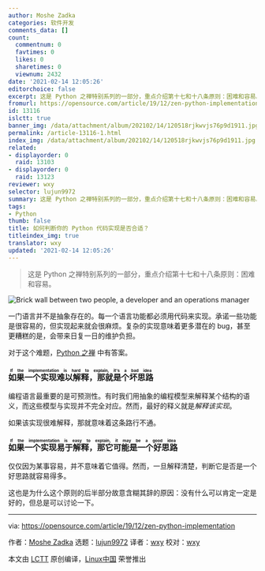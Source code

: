```yaml
---
author: Moshe Zadka
categories: 软件开发
comments_data: []
count:
  commentnum: 0
  favtimes: 0
  likes: 0
  sharetimes: 0
  viewnum: 2432
date: '2021-02-14 12:05:26'
editorchoice: false
excerpt: 这是 Python 之禅特别系列的一部分，重点介绍第十七和十八条原则：困难和容易。
fromurl: https://opensource.com/article/19/12/zen-python-implementation
id: 13116
islctt: true
banner_img: /data/attachment/album/202102/14/120518rjkwvjs76p9d1911.jpg
permalink: /article-13116-1.html
index_img: /data/attachment/album/202102/14/120518rjkwvjs76p9d1911.jpg.thumb.jpg
related:
- displayorder: 0
  raid: 13103
- displayorder: 0
  raid: 13123
reviewer: wxy
selector: lujun9972
summary: 这是 Python 之禅特别系列的一部分，重点介绍第十七和十八条原则：困难和容易。
tags:
- Python
thumb: false
title: 如何判断你的 Python 代码实现是否合适？
titleindex_img: true
translator: wxy
updated: '2021-02-14 12:05:26'
---
```



> 
> 这是 Python 之禅特别系列的一部分，重点介绍第十七和十八条原则：困难和容易。
> 
> 
> 


![](/data/attachment/album/202102/14/120518rjkwvjs76p9d1911.jpg "Brick wall between two people, a developer and an operations manager")


一门语言并不是抽象存在的。每一个语言功能都必须用代码来实现。承诺一些功能是很容易的，但实现起来就会很麻烦。复杂的实现意味着更多潜在的 bug，甚至更糟糕的是，会带来日复一日的维护负担。


对于这个难题，[Python 之禅](https://www.python.org/dev/peps/pep-0020/) 中有答案。


### <ruby> 如果一个实现难以解释，那就是个坏思路 <rt>  If the implementation is hard to explain, it's a bad idea </rt></ruby>


编程语言最重要的是可预测性。有时我们用抽象的编程模型来解释某个结构的语义，而这些模型与实现并不完全对应。然而，最好的释义就是*解释该实现*。


如果该实现很难解释，那就意味着这条路行不通。


### <ruby> 如果一个实现易于解释，那它可能是一个好思路 <rt>  If the implementation is easy to explain, it may be a good idea </rt></ruby>


仅仅因为某事容易，并不意味着它值得。然而，一旦解释清楚，判断它是否是一个好思路就容易得多。


这也是为什么这个原则的后半部分故意含糊其辞的原因：没有什么可以肯定一定是好的，但总是可以讨论一下。




---


via: <https://opensource.com/article/19/12/zen-python-implementation>


作者：[Moshe Zadka](https://opensource.com/users/moshez) 选题：[lujun9972](https://github.com/lujun9972) 译者：[wxy](https://github.com/wxy) 校对：[wxy](https://github.com/wxy)


本文由 [LCTT](https://github.com/LCTT/TranslateProject) 原创编译，[Linux中国](https://linux.cn/) 荣誉推出